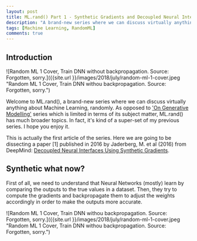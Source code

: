 ```yaml
---
layout: post
title: ML.rand() Part 1 - Synthetic Gradients and Decoupled Neural Interfaces
description: "A brand-new series where we can discuss virtually anything about Machine Learning, randomly."
tags: [Machine Learning, RandomML]
comments: true
---
```


## Introduction

![Random ML 1 Cover, Train DNN without backpropagation. Source: Forgotten, sorry.]({{site.url }}/images/2018/july/random-ml-1-cover.jpeg "Random ML 1 Cover, Train DNN withou backpropagation. Source: Forgotten, sorry.")

Welcome to ML.rand(), a brand-new series where we can discuss virtually anything about Machine Learning, randomly. As opposed to  ['On Generative Modelling'](http://febiagil.me/blog/2018/07/18/generative-modelling-1-driving-simulator/) series which is limited in terms of its subject matter, ML.rand() has much broader topics. In fact, it's kind of a super-set of my previous series. I hope you enjoy it.

This is actually the first article of the series. Here we are going to be dissecting a paper [1] published in 2016 by Jaderberg, M. et al (2016) from DeepMind: [Decoupled Neural Interfaces Using Synthetic Gradients](https://arxiv.org/abs/1608.05343).

## Synthetic what now?

First of all, we need to understand that Neural Networks (mostly) learn by comparing the outputs to the true values in a dataset. Then, they try to compute the gradients and backpropagate them to adjust the weights accordingly in order to make the outputs more accurate.

![Random ML 1 Cover, Train DNN withou backpropagation. Source: Forgotten, sorry.]({{site.url }}/images/2018/july/random-ml-1-cover.jpeg "Random ML 1 Cover, Train DNN withou backpropagation. Source: Forgotten, sorry.")
